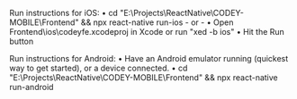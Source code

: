 Run instructions for iOS:
    • cd "E:\Projects\ReactNative\CODEY-MOBILE\Frontend" && npx react-native run-ios
    - or -
    • Open Frontend\ios\codeyfe.xcodeproj in Xcode or run "xed -b ios"
    • Hit the Run button


Run instructions for Android:
    • Have an Android emulator running (quickest way to get started), or a device connected.
    • cd "E:\Projects\ReactNative\CODEY-MOBILE\Frontend" && npx react-native run-android
